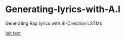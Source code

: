 # Generating-lyrics-with-A.I
Generating Rap lyrics with Bi-Direction LSTMs

[!alt text](https://www.i2tutorials.com/wp-content/uploads/2019/05/Deep-Dive-into-Bidirectional-LSTM-i2tutorials.jpg)
